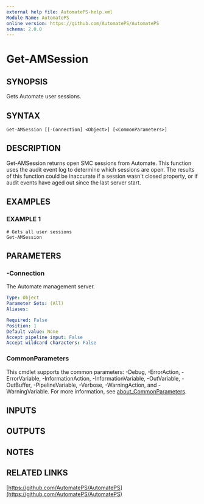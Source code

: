 ```yaml
---
external help file: AutomatePS-help.xml
Module Name: AutomatePS
online version: https://github.com/AutomatePS/AutomatePS
schema: 2.0.0
---
```


# Get-AMSession

## SYNOPSIS
Gets Automate user sessions.

## SYNTAX

```
Get-AMSession [[-Connection] <Object>] [<CommonParameters>]
```

## DESCRIPTION
Get-AMSession returns open SMC sessions from Automate. 
This function uses the audit event log to determine which sessions are open.
The results of this function could be inaccurate if a session wasn't closed property, or if audit events have aged out since the last server start.

## EXAMPLES

### EXAMPLE 1
```
# Gets all user sessions
Get-AMSession
```

## PARAMETERS

### -Connection
The Automate management server.

```yaml
Type: Object
Parameter Sets: (All)
Aliases:

Required: False
Position: 1
Default value: None
Accept pipeline input: False
Accept wildcard characters: False
```

### CommonParameters
This cmdlet supports the common parameters: -Debug, -ErrorAction, -ErrorVariable, -InformationAction, -InformationVariable, -OutVariable, -OutBuffer, -PipelineVariable, -Verbose, -WarningAction, and -WarningVariable. For more information, see [about_CommonParameters](http://go.microsoft.com/fwlink/?LinkID=113216).

## INPUTS

## OUTPUTS

## NOTES

## RELATED LINKS

[https://github.com/AutomatePS/AutomatePS](https://github.com/AutomatePS/AutomatePS)

